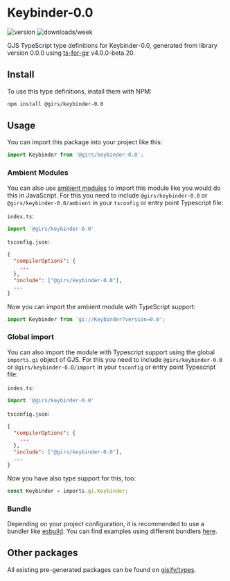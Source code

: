 
# Keybinder-0.0

![version](https://img.shields.io/npm/v/@girs/keybinder-0.0)
![downloads/week](https://img.shields.io/npm/dw/@girs/keybinder-0.0)


GJS TypeScript type definitions for Keybinder-0.0, generated from library version 0.0.0 using [ts-for-gir](https://github.com/gjsify/ts-for-gir) v4.0.0-beta.20.


## Install

To use this type definitions, install them with NPM:
```bash
npm install @girs/keybinder-0.0
```

## Usage

You can import this package into your project like this:
```ts
import Keybinder from '@girs/keybinder-0.0';
```

### Ambient Modules

You can also use [ambient modules](https://github.com/gjsify/ts-for-gir/tree/main/packages/cli#ambient-modules) to import this module like you would do this in JavaScript.
For this you need to include `@girs/keybinder-0.0` or `@girs/keybinder-0.0/ambient` in your `tsconfig` or entry point Typescript file:

`index.ts`:
```ts
import '@girs/keybinder-0.0'
```

`tsconfig.json`:
```json
{
  "compilerOptions": {
    ...
  },
  "include": ["@girs/keybinder-0.0"],
  ...
}
```

Now you can import the ambient module with TypeScript support: 

```ts
import Keybinder from 'gi://Keybinder?version=0.0';
```

### Global import

You can also import the module with Typescript support using the global `imports.gi` object of GJS.
For this you need to include `@girs/keybinder-0.0` or `@girs/keybinder-0.0/import` in your `tsconfig` or entry point Typescript file:

`index.ts`:
```ts
import '@girs/keybinder-0.0'
```

`tsconfig.json`:
```json
{
  "compilerOptions": {
    ...
  },
  "include": ["@girs/keybinder-0.0"],
  ...
}
```

Now you have also type support for this, too:

```ts
const Keybinder = imports.gi.Keybinder;
```

### Bundle

Depending on your project configuration, it is recommended to use a bundler like [esbuild](https://esbuild.github.io/). You can find examples using different bundlers [here](https://github.com/gjsify/ts-for-gir/tree/main/examples).

## Other packages

All existing pre-generated packages can be found on [gjsify/types](https://github.com/gjsify/types).

